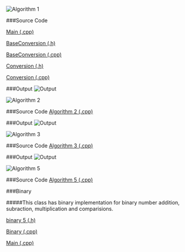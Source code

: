 ![Algorithm 1](https://github.com/cpp-rakesh/DiscreteMathematicsAndItsApplications/blob/master/Chapter_4_Number_Theory_And_Cryptography/4.2_Integer_Representations_And_Algorithms/Algorithms/repo/algorithm_1.jpg)

###Source Code

[Main (.cpp)](https://github.com/cpp-rakesh/DiscreteMathematicsAndItsApplications/tree/master/Chapter_4_Number_Theory_And_Cryptography/4.2_Integer_Representations_And_Algorithms/Algorithms/repo/algorithm_1/Main.cpp)

[BaseConversion (.h)](https://github.com/cpp-rakesh/DiscreteMathematicsAndItsApplications/tree/master/Chapter_4_Number_Theory_And_Cryptography/4.2_Integer_Representations_And_Algorithms/Algorithms/repo/algorithm_1/BaseConversion.h)

[BaseConversion (.cpp)](https://github.com/cpp-rakesh/DiscreteMathematicsAndItsApplications/tree/master/Chapter_4_Number_Theory_And_Cryptography/4.2_Integer_Representations_And_Algorithms/Algorithms/repo/algorithm_1/BaseConversion.cpp)

[Conversion (.h)](https://github.com/cpp-rakesh/DiscreteMathematicsAndItsApplications/tree/master/Chapter_4_Number_Theory_And_Cryptography/4.2_Integer_Representations_And_Algorithms/Algorithms/repo/algorithm_1/Conversion.h)

[Conversion (.cpp)](https://github.com/cpp-rakesh/DiscreteMathematicsAndItsApplications/tree/master/Chapter_4_Number_Theory_And_Cryptography/4.2_Integer_Representations_And_Algorithms/Algorithms/repo/algorithm_1/Conversion.cpp)

###Output
![Output](https://github.com/cpp-rakesh/DiscreteMathematicsAndItsApplications/blob/master/Chapter_4_Number_Theory_And_Cryptography/4.2_Integer_Representations_And_Algorithms/Algorithms/repo/output_1.jpg)

![Algorithm 2](https://github.com/cpp-rakesh/DiscreteMathematicsAndItsApplications/blob/master/Chapter_4_Number_Theory_And_Cryptography/4.2_Integer_Representations_And_Algorithms/Algorithms/repo/algorithm_2.jpg)

###Source Code
[Algorithm 2 (.cpp)](https://github.com/cpp-rakesh/DiscreteMathematicsAndItsApplications/tree/master/Chapter_4_Number_Theory_And_Cryptography/4.2_Integer_Representations_And_Algorithms/Algorithms/repo/algorithm_2.cpp)

###Output
![Output](https://github.com/cpp-rakesh/DiscreteMathematicsAndItsApplications/blob/master/Chapter_4_Number_Theory_And_Cryptography/4.2_Integer_Representations_And_Algorithms/Algorithms/repo/output_2.jpg)

![Algorithm 3](https://github.com/cpp-rakesh/DiscreteMathematicsAndItsApplications/blob/master/Chapter_4_Number_Theory_And_Cryptography/4.2_Integer_Representations_And_Algorithms/Algorithms/repo/algorithm_3.jpg)

###Source Code
[Algorithm 3 (.cpp)](https://github.com/cpp-rakesh/DiscreteMathematicsAndItsApplications/tree/master/Chapter_4_Number_Theory_And_Cryptography/4.2_Integer_Representations_And_Algorithms/Algorithms/repo/algorithm_3.cpp)

###Output
![Output](https://github.com/cpp-rakesh/DiscreteMathematicsAndItsApplications/blob/master/Chapter_4_Number_Theory_And_Cryptography/4.2_Integer_Representations_And_Algorithms/Algorithms/repo/output_3.jpg)


![Algorithm 5](https://github.com/cpp-rakesh/DiscreteMathematicsAndItsApplications/blob/master/Chapter_4_Number_Theory_And_Cryptography/4.2_Integer_Representations_And_Algorithms/Algorithms/repo/algorithm_5.jpg)

###Source Code
[Algorithm 5 (.cpp)](https://github.com/cpp-rakesh/DiscreteMathematicsAndItsApplications/tree/master/Chapter_4_Number_Theory_And_Cryptography/4.2_Integer_Representations_And_Algorithms/Algorithms/repo/algorithm_5.cpp)



###Binary

#####This class has binary implementation for binary number addition, subraction, multiplication and comparisions.

[binary 5 (.h)](https://github.com/cpp-rakesh/DiscreteMathematicsAndItsApplications/blob/master/Chapter_4_Number_Theory_And_Cryptography/4.2_Integer_Representations_And_Algorithms/Binary/Binary.h)

[Binary (.cpp)](https://github.com/cpp-rakesh/DiscreteMathematicsAndItsApplications/blob/master/Chapter_4_Number_Theory_And_Cryptography/4.2_Integer_Representations_And_Algorithms/Binary/Binary.cpp)

[Main (.cpp)](https://github.com/cpp-rakesh/DiscreteMathematicsAndItsApplications/blob/master/Chapter_4_Number_Theory_And_Cryptography/4.2_Integer_Representations_And_Algorithms/Binary/Main.cpp)

